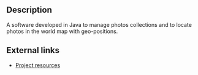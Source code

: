 <h2>Description</h2>
A software developed in Java to manage photos collections and to locate photos in the world map with geo-positions.

<h2>External links</h2>
<ul>
  <li><a href="https://sites.google.com/site/irtmiette/ir2/gui">Project resources</a></li>
</ul>
